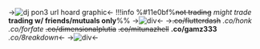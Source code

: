 ->![dj pon3 url hoard graphic](https://64.media.tumblr.com/bdb22db73f068a220649da30a67754f9/c80054f7147879b6-93/s400x600/42d8191edc3ebf5467602aed02a5e9f827925639.pnj)<-
!!!info
%#11e0bf%~~not trading~~
*might trade*
**trading w/ friends/mutuals only**%%
->![div](https://64.media.tumblr.com/fef61cc57015ee7b8b408d3bf6a44556/f169f0533fe2c6a6-61/s400x600/ec47c9e773b5042d787f1e3f30f84322d7e6883e.pnj)<-
->~~.co/flutterdash~~
*.co/honk*
*.co/forfate*
~~.co/dimensionalplutia~~
~~.co/mitunazhell~~
**.co/gamz333**
*.co/8reakdown*<-
->![div](https://64.media.tumblr.com/015d1921eb6f345f32fd4e96646d01fe/f169f0533fe2c6a6-1a/s400x600/b625a42e741af8628c7a6785a33d0bdf951ad947.pnj)<-